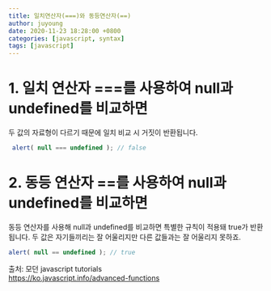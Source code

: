 ```yaml
---
title: 일치연산자(===)와 동등연산자(==)
author: juyoung
date: 2020-11-23 18:28:00 +0800
categories: [javascript, syntax]
tags: [javascript]
---
```


# 1. 일치 연산자 ===를 사용하여 null과 undefined를 비교하면
두 값의 자료형이 다르기 때문에 일치 비교 시 거짓이 반환됩니다.  

```javascript
 alert( null === undefined ); // false
```

# 2. 동등 연산자 ==를 사용하여 null과 undefined를 비교하면
동등 연산자를 사용해 null과 undefined를 비교하면 특별한 규칙이 적용돼 true가 반환됩니다.  두 값은 자기들끼리는 잘 어울리지만 다른 값들과는 잘 어울리지 못하죠.

```javascript
alert( null == undefined ); // true
```



출처: 모던 javascript tutorials  
 <https://ko.javascript.info/advanced-functions>